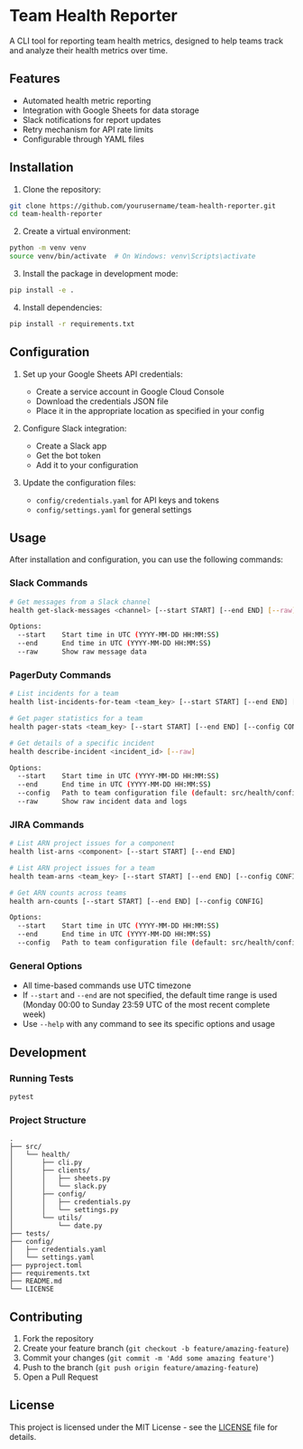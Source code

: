 # Team Health Reporter

A CLI tool for reporting team health metrics, designed to help teams track and analyze their health metrics over time.

## Features

- Automated health metric reporting
- Integration with Google Sheets for data storage
- Slack notifications for report updates
- Retry mechanism for API rate limits
- Configurable through YAML files

## Installation

1. Clone the repository:
```bash
git clone https://github.com/yourusername/team-health-reporter.git
cd team-health-reporter
```

2. Create a virtual environment:
```bash
python -m venv venv
source venv/bin/activate  # On Windows: venv\Scripts\activate
```

3. Install the package in development mode:
```bash
pip install -e .
```

4. Install dependencies:
```bash
pip install -r requirements.txt
```

## Configuration

1. Set up your Google Sheets API credentials:
   - Create a service account in Google Cloud Console
   - Download the credentials JSON file
   - Place it in the appropriate location as specified in your config

2. Configure Slack integration:
   - Create a Slack app
   - Get the bot token
   - Add it to your configuration

3. Update the configuration files:
   - `config/credentials.yaml` for API keys and tokens
   - `config/settings.yaml` for general settings

## Usage

After installation and configuration, you can use the following commands:

### Slack Commands

```bash
# Get messages from a Slack channel
health get-slack-messages <channel> [--start START] [--end END] [--raw]

Options:
  --start    Start time in UTC (YYYY-MM-DD HH:MM:SS)
  --end      End time in UTC (YYYY-MM-DD HH:MM:SS)
  --raw      Show raw message data
```

### PagerDuty Commands

```bash
# List incidents for a team
health list-incidents-for-team <team_key> [--start START] [--end END] [--config CONFIG] [--raw]

# Get pager statistics for a team
health pager-stats <team_key> [--start START] [--end END] [--config CONFIG]

# Get details of a specific incident
health describe-incident <incident_id> [--raw]

Options:
  --start    Start time in UTC (YYYY-MM-DD HH:MM:SS)
  --end      End time in UTC (YYYY-MM-DD HH:MM:SS)
  --config   Path to team configuration file (default: src/health/config/team.yaml)
  --raw      Show raw incident data and logs
```

### JIRA Commands

```bash
# List ARN project issues for a component
health list-arns <component> [--start START] [--end END]

# List ARN project issues for a team
health team-arns <team_key> [--start START] [--end END] [--config CONFIG]

# Get ARN counts across teams
health arn-counts [--start START] [--end END] [--config CONFIG]

Options:
  --start    Start time in UTC (YYYY-MM-DD HH:MM:SS)
  --end      End time in UTC (YYYY-MM-DD HH:MM:SS)
  --config   Path to team configuration file (default: src/health/config/team.yaml)
```

### General Options

- All time-based commands use UTC timezone
- If `--start` and `--end` are not specified, the default time range is used (Monday 00:00 to Sunday 23:59 UTC of the most recent complete week)
- Use `--help` with any command to see its specific options and usage

## Development

### Running Tests

```bash
pytest
```

### Project Structure

```
.
├── src/
│   └── health/
│       ├── cli.py
│       ├── clients/
│       │   ├── sheets.py
│       │   └── slack.py
│       ├── config/
│       │   ├── credentials.py
│       │   └── settings.py
│       └── utils/
│           └── date.py
├── tests/
├── config/
│   ├── credentials.yaml
│   └── settings.yaml
├── pyproject.toml
├── requirements.txt
├── README.md
└── LICENSE
```

## Contributing

1. Fork the repository
2. Create your feature branch (`git checkout -b feature/amazing-feature`)
3. Commit your changes (`git commit -m 'Add some amazing feature'`)
4. Push to the branch (`git push origin feature/amazing-feature`)
5. Open a Pull Request

## License

This project is licensed under the MIT License - see the [LICENSE](LICENSE) file for details. 